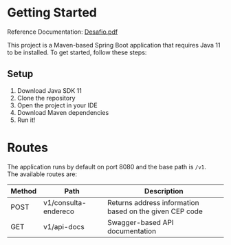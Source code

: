 # Getting Started
Reference Documentation: [Desafio.pdf](https://github.com/nekitbr/wipro-springboot-api/files/11132308/Desafio.pdf)

This project is a Maven-based Spring Boot application that requires Java 11 to be installed. To get started, follow these steps:

## Setup
1. Download Java SDK 11
2. Clone the repository
3. Open the project in your IDE
4. Download Maven dependencies
5. Run it!

# Routes
The application runs by default on port 8080 and the base path is `/v1`.  
The available routes are:

| Method | Path | Description |
| ------ | ---- | ----------- |
| POST   | v1/consulta-endereco | Returns address information based on the given CEP code |
| GET    | v1/api-docs | Swagger-based API documentation |
